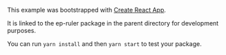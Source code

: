 This example was bootstrapped with [Create React App](https://github.com/facebook/create-react-app).

It is linked to the ep-ruler package in the parent directory for development purposes.

You can run `yarn install` and then `yarn start` to test your package.
